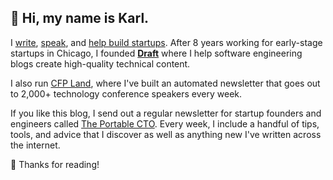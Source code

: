 ## 👋 Hi, my name is Karl.

I [write](https://www.karllhughes.com/writing/), [speak](https://www.karllhughes.com/speaking/), and [help build startups](https://www.karllhughes.com/work/). After 8 years working for early-stage startups in Chicago, I founded **[Draft](http://draft.dev/)** where I help software engineering blogs create high-quality technical content.

I also run [CFP Land](https://www.cfpland.com/), where I've built an automated newsletter that goes out to 2,000+ technology conference speakers every week.

If you like this blog, I send out a regular newsletter for startup founders and engineers called [The Portable CTO](https://mailchi.mp/a183cf10b418/startups). Every week, I include a handful of tips, tools, and advice that I discover as well as anything new I've written across the internet.

📖 Thanks for reading!
